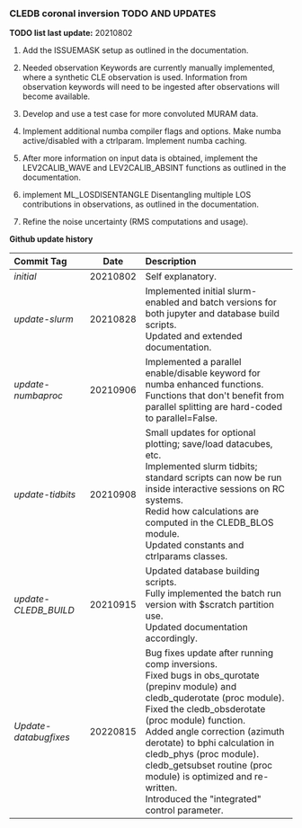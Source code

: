 ### **CLEDB coronal inversion TODO AND UPDATES**

**TODO list last update:** 20210802

1.  Add the ISSUEMASK setup as outlined in the documentation.

2.  Needed observation Keywords are currently manually implemented, where a synthetic CLE observation is used. 
    Information from observation keywords will need to be ingested after observations will become available.

3.  Develop and use a test case for more convoluted MURAM data.

4.  Implement additional numba compiler flags and options. Make numba active/disabled with a ctrlparam. Implement numba caching.

5.  After more information on input data is obtained, implement the 
    LEV2CALIB_WAVE and LEV2CALIB_ABSINT functions as outlined in the documentation.

6.  implement ML_LOSDISENTANGLE Disentangling multiple LOS contributions in observations, as outlined in the documentation.

7.  Refine the noise uncertainty (RMS computations and usage).

**Github update history**

| Commit Tag | Date | Description |
|:---------|:-----:|:-----|
| *initial* | 20210802 | Self explanatory.|
| *update-slurm* | 20210828 | Implemented initial slurm-enabled and batch versions for both jupyter and database build scripts.<br>Updated and extended documentation. |
| *update-numbaproc* | 20210906 | Implemented a parallel enable/disable keyword for numba enhanced functions.<br>Functions that don't benefit from parallel splitting are hard-coded to parallel=False. |
| *update-tidbits* | 20210908 | Small updates for optional plotting; save/load datacubes, etc.<br>Implemented slurm tidbits; standard scripts can now be run inside interactive sessions on RC systems.<br>Redid how calculations are computed in the CLEDB_BLOS module.<br>Updated constants and ctrlparams classes.|
| *update-CLEDB_BUILD* | 20210915 | Updated database building scripts.<br>Fully implemented the batch run version with $scratch partition use.<br>Updated documentation accordingly.|
| *Update-databugfixes* |20220815| Bug fixes update after running comp inversions. <br> Fixed bugs in obs_qurotate (prepinv module) and cledb_quderotate (proc module). <br> Fixed the cledb_obsderotate (proc module) function. <br> Added angle correction (azimuth derotate) to bphi calculation in cledb_phys (proc module). <br> cledb_getsubset routine (proc module) is optimized and re-written. <br> Introduced the "integrated" control parameter.|   